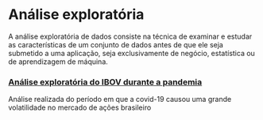 # Análise exploratória

A análise exploratória de dados consiste na técnica de examinar e estudar as características de um conjunto de dados antes de que ele seja submetido a uma aplicação, seja exclusivamente de negócio, estatística ou de aprendizagem de máquina.

### [Análise exploratória do IBOV durante a pandemia](https://github.com/igormartins0301/Analises_exploratorias_dados/blob/main/An%C3%A1lise%20explorat%C3%B3ria%20IBOV.ipynb)
Análise realizada do período em que a covid-19 causou uma grande volatilidade no mercado de ações brasileiro
